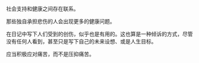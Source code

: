 社会支持和健康之间存在联系。

那些独自承担悲伤的人会出现更多的健康问题。

在日记中写下人们受到的创伤，似乎也是有用的。这也算是一种倾诉的方式，尽管没有任何人看到，甚至只是写下自己的未来设想、或是人生目标。

应当积极应对痛苦，而不是压抑痛苦。